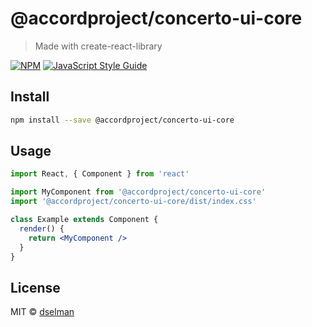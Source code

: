 # @accordproject/concerto-ui-core

> Made with create-react-library

[![NPM](https://img.shields.io/npm/v/@accordproject/concerto-ui-core.svg)](https://www.npmjs.com/package/@accordproject/concerto-ui-core) [![JavaScript Style Guide](https://img.shields.io/badge/code_style-standard-brightgreen.svg)](https://standardjs.com)

## Install

```bash
npm install --save @accordproject/concerto-ui-core
```

## Usage

```jsx
import React, { Component } from 'react'

import MyComponent from '@accordproject/concerto-ui-core'
import '@accordproject/concerto-ui-core/dist/index.css'

class Example extends Component {
  render() {
    return <MyComponent />
  }
}
```

## License

MIT © [dselman](https://github.com/dselman)
